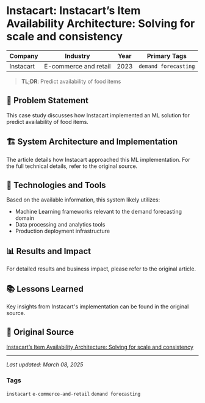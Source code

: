 # Instacart: Instacart’s Item Availability Architecture: Solving for scale and consistency

| Company | Industry | Year | Primary Tags | 
|---------|----------|------|--------------|
| Instacart | E-commerce and retail | 2023 | `demand forecasting` |

> **TL;DR**: Predict availability of food items

## 📝 Problem Statement

This case study discusses how Instacart implemented an ML solution for predict availability of food items.

## 🏗️ System Architecture and Implementation

The article details how Instacart approached this ML implementation. For the full technical details, refer to the original source.

## 🔧 Technologies and Tools

Based on the available information, this system likely utilizes:

- Machine Learning frameworks relevant to the demand forecasting domain
- Data processing and analytics tools
- Production deployment infrastructure

## 📊 Results and Impact

For detailed results and business impact, please refer to the original article.

## 📚 Lessons Learned

Key insights from Instacart's implementation can be found in the original source.

## 🔗 Original Source

[Instacart’s Item Availability Architecture: Solving for scale and consistency](https://tech.instacart.com/instacarts-item-availability-architecture-solving-for-scale-and-consistency-f5661acb20a6)

---

*Last updated: March 08, 2025*

### Tags

`instacart` `e-commerce-and-retail` `demand forecasting`

